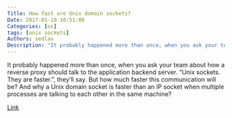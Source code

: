 ```yaml
---
Title: How fast are Unix domain sockets?
Date: 2017-01-10 10:51:00
Categories: [os]
tags: [unix sockets]
Authors: sedlav
Description: "It probably happened more than once, when you ask your team about how a reverse proxy should talk to the application backend server. “Unix sockets. They are faster.”, they’ll say. But how much faster this communication will be"
---
```


It probably happened more than once, when you ask your team about how a reverse proxy should talk to the application backend server. “Unix sockets. They are faster.”, they’ll say. But how much faster this communication will be? And why a Unix domain socket is faster than an IP socket when multiple processes are talking to each other in the same machine?

[Link](https://blog.myhro.info/2017/01/how-fast-are-unix-domain-sockets)

